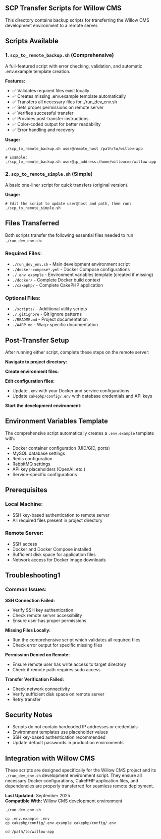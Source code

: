## SCP Transfer Scripts for Willow CMS

This directory contains backup scripts for transferring the Willow CMS development environment to a remote server.

## Scripts Available

### 1\. `scp_to_remote_backup.sh` (Comprehensive)

A full-featured script with error checking, validation, and automatic .env.example template creation.

**Features:**

*   ✅ Validates required files exist locally
*   ✅ Creates missing .env.example template automatically
*   ✅ Transfers all necessary files for ./run\_dev\_env.sh
*   ✅ Sets proper permissions on remote server
*   ✅ Verifies successful transfer
*   ✅ Provides post-transfer instructions
*   ✅ Color-coded output for better readability
*   ✅ Error handling and recovery

**Usage:**

```plaintext
./scp_to_remote_backup.sh user@remote_host /path/to/willow-app

# Example:
./scp_to_remote_backup.sh user@ip_address:/home/willowcms/willow-app
```

### 2\. `scp_to_remote_simple.sh` (Simple)

A basic one-liner script for quick transfers (original version).

**Usage:**

```plaintext
# Edit the script to update user@host and path, then run:
./scp_to_remote_simple.sh
```

## Files Transferred

Both scripts transfer the following essential files needed to run `./run_dev_env.sh`:

### Required Files:

*   `./run_dev_env.sh` - Main development environment script
*   `./docker-compose*.yml` - Docker Compose configurations
*   `./.env.example` - Environment variables template (created if missing)
*   `./docker/` - Complete Docker build context
*   `./cakephp/` - Complete CakePHP application

### Optional Files:

*   `./scripts/` - Additional utility scripts
*   `./.gitignore` - Git ignore patterns
*   `./README.md` - Project documentation
*   `./WARP.md` - Warp-specific documentation

## Post-Transfer Setup

After running either script, complete these steps on the remote server:

**Navigate to project directory:**

**Create environment files:**

**Edit configuration files:**

*   Update `.env` with your Docker and service configurations
*   Update `cakephp/config/.env` with database credentials and API keys

**Start the development environment:**

## Environment Variables Template

The comprehensive script automatically creates a `.env.example` template with:

*   Docker container configuration (UID/GID, ports)
*   MySQL database settings
*   Redis configuration
*   RabbitMQ settings
*   API key placeholders (OpenAI, etc.)
*   Service-specific configurations

## Prerequisites

### Local Machine:

*   SSH key-based authentication to remote server
*   All required files present in project directory

### Remote Server:

*   SSH access
*   Docker and Docker Compose installed
*   Sufficient disk space for application files
*   Network access for Docker image downloads

## Troubleshooting1

### Common Issues:

**SSH Connection Failed:**

*   Verify SSH key authentication
*   Check remote server accessibility
*   Ensure user has proper permissions

**Missing Files Locally:**

*   Run the comprehensive script which validates all required files
*   Check error output for specific missing files

**Permission Denied on Remote:**

*   Ensure remote user has write access to target directory
*   Check if remote path requires sudo access

**Transfer Verification Failed:**

*   Check network connectivity
*   Verify sufficient disk space on remote server
*   Retry transfer

## Security Notes

*   Scripts do not contain hardcoded IP addresses or credentials
*   Environment templates use placeholder values
*   SSH key-based authentication recommended
*   Update default passwords in production environments

## Integration with Willow CMS

These scripts are designed specifically for the Willow CMS project and its `./run_dev_env.sh` development environment script. They ensure all necessary Docker configurations, CakePHP application files, and dependencies are properly transferred for seamless remote deployment.

**Last Updated:** September 2025  
**Compatible With:** Willow CMS development environment

```plaintext
./run_dev_env.sh
```

```plaintext
cp .env.example .env
cp cakephp/config/.env.example cakephp/config/.env
```

```plaintext
cd /path/to/willow-app
```